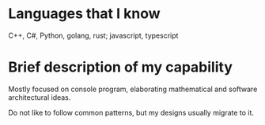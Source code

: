 # Languages that I know

C++, C#, Python, golang, rust; javascript, typescript

# Brief description of my capability

Mostly focused on console program, elaborating mathematical and software architectural ideas.

Do not like to follow common patterns, but my designs usually migrate to it.
